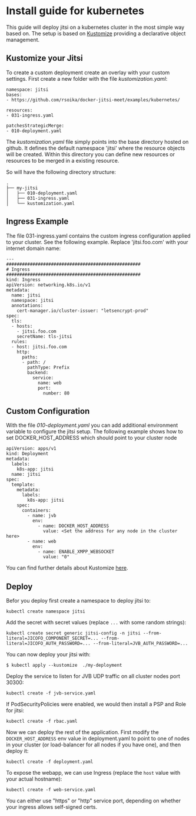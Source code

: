 # Install guide for kubernetes

This guide will deploy jitsi on a kubernetes cluster in the most simple way based on.
The setup is based on [Kustomize](https://kubernetes.io/docs/tasks/manage-kubernetes-objects/kustomization/) providing a declarative object management.


## Kustomize your Jitsi 

To create a custom deployment create an overlay with your custom settings. First create a new folder with the file *kustomization.yaml*:

	namespace: jitsi
	bases:
	- https://github.com/rsoika/docker-jitsi-meet/examples/kubernetes/
	
	resources:
	- 031-ingress.yaml
	
	patchesStrategicMerge:
	- 010-deployment.yaml



The *kustomization.yaml* file simply points into the base directory hosted on github. It defines the default namespace 'jitsi' where the resource objects will be created. Within this directory you can define new resources or resources to be merged in a existing resource. 

So will have the following directory structure:

	.
	├── my-jitsi
	│   ├── 010-deployment.yaml
	│   ├── 031-ingress.yaml
	│   └── kustomization.yaml
	





## Ingress Example

The file 031-ingress.yaml contains the custom ingress configuration applied to your cluster. See the following example. Replace 'jitsi.foo.com' with your internet domain name:

	---
	###################################################
	# Ingress
	###################################################
	kind: Ingress
	apiVersion: networking.k8s.io/v1
	metadata:
	  name: jitsi
	  namespace: jitsi
	  annotations:
	    cert-manager.io/cluster-issuer: "letsencrypt-prod"
	spec:
	  tls:
	  - hosts:
	    - jitsi.foo.com
	    secretName: tls-jitsi
	  rules:
	  - host: jitsi.foo.com
	    http:
	      paths:
	      - path: /
	        pathType: Prefix
	        backend:
	          service:
	            name: web
	            port:
	              number: 80
              
              
              
## Custom Configuration

With the file *010-deployment.yaml* you can add additional environment variable to configure the jitsi setup. 
The following example shows how to set DOCKER_HOST_ADDRESS which should point to your cluster node


	apiVersion: apps/v1
	kind: Deployment
	metadata:
	  labels:
	    k8s-app: jitsi
	  name: jitsi
	spec:
	  template:
	    metadata:
	      labels:
	        k8s-app: jitsi
	    spec:
	      containers:
	        - name: jvb
	          env:
	            - name: DOCKER_HOST_ADDRESS
	              value: <Set the address for any node in the cluster here>
	        - name: web
	          env:
	            - name: ENABLE_XMPP_WEBSOCKET
	              value: "0"



          
You can find further details about Kustomize [here](https://github.com/imixs/imixs-cloud/blob/master/doc/KUSTOMIZE.md). 



## Deploy

Befor you deploy first create a namespace to deploy jitsi to:

	kubectl create namespace jitsi

Add the secret with secret values (replace `...` with some random strings):

	kubectl create secret generic jitsi-config -n jitsi --from-literal=JICOFO_COMPONENT_SECRET=... --from-literal=JICOFO_AUTH_PASSWORD=... --from-literal=JVB_AUTH_PASSWORD=... 



You can now deploy your jitsi  with:

	$ kubectl apply --kustomize  ./my-deployment
	
	
	
Deploy the service to listen for JVB UDP traffic on all cluster nodes port 30300:

`kubectl create -f jvb-service.yaml`

If PodSecurityPolicies were enabled, we would then install a PSP and Role for jitsi:

`kubectl create -f rbac.yaml`

Now we can deploy the rest of the application. First modify the `DOCKER_HOST_ADDRESS` env value in deployment.yaml to point to one of nodes in your cluster (or load-balancer for all nodes if you have one), and then deploy it:

`kubectl create -f deployment.yaml`

To expose the webapp, we can use Ingress (replace the `host` value with your actual hostname):

`kubectl create -f web-service.yaml`

You can either use "https" or "http" service port, depending on whether your ingress allows self-signed certs.

